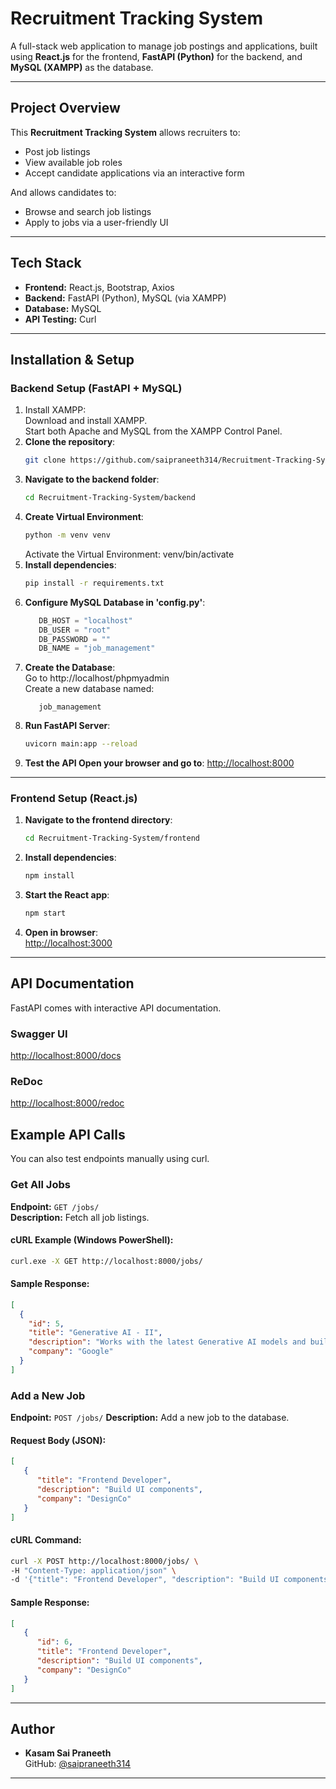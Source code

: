 #  Recruitment Tracking System

A full-stack web application to manage job postings and applications, built using **React.js** for the frontend, **FastAPI (Python)** for the backend, and **MySQL (XAMPP)** as the database.

---

## Project Overview

This **Recruitment Tracking System** allows recruiters to:
- Post job listings
- View available job roles
- Accept candidate applications via an interactive form

And allows candidates to:
- Browse and search job listings
- Apply to jobs via a user-friendly UI

---

## Tech Stack
- **Frontend:** React.js, Bootstrap, Axios
- **Backend:** FastAPI (Python), MySQL (via XAMPP)
- **Database:** MySQL
- **API Testing:** Curl

---

##  Installation & Setup

###  Backend Setup (FastAPI + MySQL)
1. Install XAMPP:</br>
   Download and install XAMPP.</br>
   Start both Apache and MySQL from the XAMPP Control Panel.
2. **Clone the repository**:  
   ```bash
   git clone https://github.com/saipraneeth314/Recruitment-Tracking-System.git
   ```
3. **Navigate to the backend folder**:  
   ```bash
   cd Recruitment-Tracking-System/backend
   ```
4. **Create Virtual Environment**:
   ```bash
   python -m venv venv
   ```
   Activate the Virtual Environment: venv/bin/activate 
5. **Install dependencies**:  
   ```bash
   pip install -r requirements.txt
   ```
6. **Configure MySQL Database in 'config.py'**:
   ```python
      DB_HOST = "localhost"
      DB_USER = "root"
      DB_PASSWORD = ""
      DB_NAME = "job_management"
   ```
7. **Create the Database**:<br>
   Go to http://localhost/phpmyadmin</br>
   Create a new database named:
   ``` 
      job_management
   ```
8. **Run FastAPI Server**:  
   ```bash
   uvicorn main:app --reload
   ```
9. **Test the API Open your browser and go to**:
   [http://localhost:8000](http://localhost:8000)
  
 ----

###  Frontend Setup (React.js)
1. **Navigate to the frontend directory**:  
   ```bash
   cd Recruitment-Tracking-System/frontend
   ```
2. **Install dependencies**:  
   ```bash
   npm install
   ```
3. **Start the React app**:  
   ```bash
   npm start
   ```
4. **Open in browser**:  
   [http://localhost:3000](http://localhost:3000)

---

## API Documentation

FastAPI comes with interactive API documentation.

### Swagger UI  
[http://localhost:8000/docs](http://localhost:8000/docs)

### ReDoc  
[http://localhost:8000/redoc](http://localhost:8000/redoc)


## Example API Calls

You can also test endpoints manually using curl.

### Get All Jobs  
**Endpoint:** `GET /jobs/`  
**Description:** Fetch all job listings.

#### cURL Example (Windows PowerShell):
```bash
curl.exe -X GET http://localhost:8000/jobs/
```

#### Sample Response:
```json
[
  {
    "id": 5,
    "title": "Generative AI - II",
    "description": "Works with the latest Generative AI models and builds user-friendly applications",
    "company": "Google"
  }
]
```

### Add a New Job  
**Endpoint:** `POST /jobs/` 
**Description:** Add a new job to the database.

#### Request Body (JSON):
```json
[
   {
      "title": "Frontend Developer",
      "description": "Build UI components",
      "company": "DesignCo"
   }
]
```

#### cURL Command:
```bash
curl -X POST http://localhost:8000/jobs/ \
-H "Content-Type: application/json" \
-d '{"title": "Frontend Developer", "description": "Build UI components", "company": "DesignCo"}'
```

#### Sample Response:
```json
[
   {
      "id": 6,
      "title": "Frontend Developer",
      "description": "Build UI components",
      "company": "DesignCo"
   }
]
```

---

##  Author

- **Kasam Sai Praneeth**  
  GitHub: [@saipraneeth314](https://github.com/saipraneeth314)

---